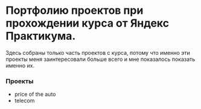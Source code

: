 # Портфолию проектов при прохождении курса от Яндекс Практикума.
Здесь собраны только часть проектов с курса, потому что именно эти проекты меня заинтересовали больше всего и мне показалось показать именно их.

### Проекты
 -  price of the auto
 -  telecom
